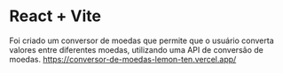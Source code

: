 # React + Vite
Foi criado um conversor de moedas que permite que o usuário converta valores entre diferentes moedas, utilizando uma API de conversão de moedas. 
https://conversor-de-moedas-lemon-ten.vercel.app/
